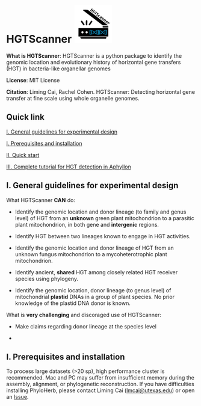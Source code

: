 # HGTScanner		<img src="/images/logo.jpg" width="100" height="100">

**What is HGTScanner**: HGTScanner is a python package to identify the genomic location and evolutionary history of horizontal gene transfers (HGT) in bacteria-like organellar genomes

**License**: MIT License

**Citation**: Liming Cai, Rachel Cohen. HGTScanner: Detecting horizontal gene transfer at fine scale using whole organelle genomes.

## Quick link
[I. General guidelines for experimental design](https://github.com/lmcai/HGTScanner#v-general-guidelines-for-genome-skimming-data-collection)

[I. Prerequisites and installation](https://github.com/lmcai/HGTScanner#i-prerequisites-and-installation)
	
[II. Quick start](https://github.com/lmcai/HGTScanner#ii-quick-start)

[III. Complete tutorial for HGT detection in Aphyllon](https://github.com/lmcai/HGTScanner#iii-complete-tutorial-for-hgt-detection-in-aphyllon)

## I. General guidelines for experimental design

What HGTScanner **CAN** do:

- Identify the genomic location and donor lineage (to family and genus level) of HGT from an **unknown** green plant mitochondrion to a parasitic plant mitochondrion, in both gene and **intergenic** regions.

- Identify HGT between two lineages known to engage in HGT activities.
 
- Identify the genomic location and donor lineage of HGT from an unknown fungus mitochondrion to a mycoheterotrophic plant mitochondrion.
  
- Identify ancient, **shared** HGT among closely related HGT receiver species using phylogeny.
   
- Identify the genomic location, donor lineage (to genus level) of mitochondrial **plastid** DNAs in a group of plant species. No prior knowledge of the plastid DNA donor is known.

What is **very challenging** and discoraged use of HGTScanner:

- Make claims regarding donor lineage at the species level

- 

## I. Prerequisites and installation

To process large datasets (>20 sp), high performance cluster is recommended. Mac and PC may suffer from insufficient memory during the assembly, alignment, or phylogenetic reconstruction. If you have difficulties installing PhyloHerb, please contact Liming Cai (lmcai@utexas.edu) or open an [Issue](https://github.com/lmcai/PhyloHerb/issues).

